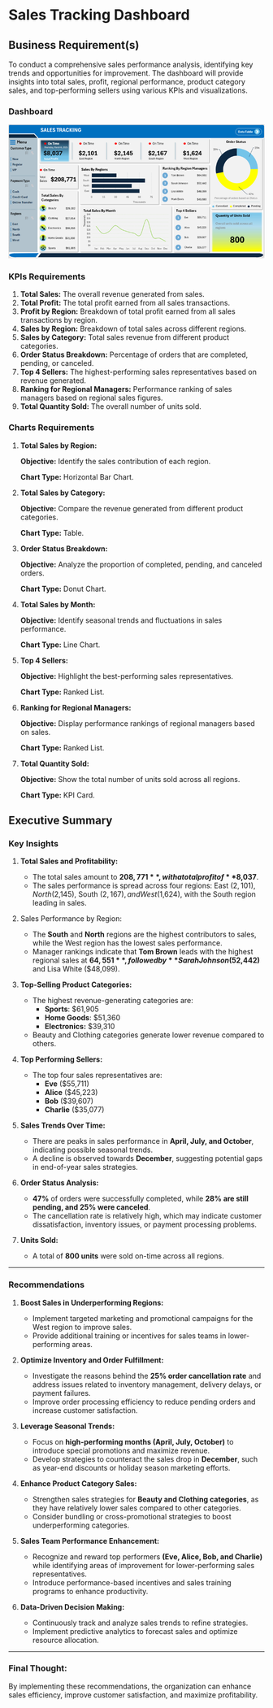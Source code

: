 # Sales Tracking Dashboard

## Business Requirement(s)
To conduct a comprehensive sales performance analysis, identifying key trends and opportunities for improvement. The dashboard will provide insights into total sales, profit, regional performance, product category sales, and top-performing sellers using various KPIs and visualizations.

### Dashboard
![alt text](Dashboard.png)
 
### KPIs Requirements
1. **Total Sales:** The overall revenue generated from sales.
2. **Total Profit:** The total profit earned from all sales transactions.
3. **Profit by Region:** Breakdown of total profit earned from all sales transactions by region.
4. **Sales by Region:** Breakdown of total sales across different regions.
5. **Sales by Category:** Total sales revenue from different product categories.
6. **Order Status Breakdown:** Percentage of orders that are completed, pending, or canceled.
7. **Top 4 Sellers:** The highest-performing sales representatives based on revenue generated.
8. **Ranking for Regional Managers:** Performance ranking of sales managers based on regional sales figures.
9. **Total Quantity Sold:** The overall number of units sold.

### Charts Requirements
1. **Total Sales by Region:**

    **Objective:** Identify the sales contribution of each region. 

    **Chart Type:** Horizontal Bar Chart.

2. **Total Sales by Category:**

    **Objective:** Compare the revenue generated from different product categories. 

    **Chart Type:** Table.

3. **Order Status Breakdown:**

    **Objective:** Analyze the proportion of completed, pending, and canceled orders. 

    **Chart Type:** Donut Chart.

4. **Total Sales by Month:**

    **Objective:** Identify seasonal trends and fluctuations in sales performance. 

    **Chart Type:** Line Chart.

5. **Top 4 Sellers:**

    **Objective:** Highlight the best-performing sales representatives. 

    **Chart Type:** Ranked List.

6. **Ranking for Regional Managers:**

    **Objective:** Display performance rankings of regional managers based on sales. 

    **Chart Type:** Ranked List.

7. **Total Quantity Sold:**

    **Objective:** Show the total number of units sold across all regions. 

    **Chart Type:** KPI Card.

## Executive Summary

### Key Insights
1.	**Total Sales and Profitability:**
      * The total sales amount to **$208,771**, with a total profit of **$8,037**.
      * The sales performance is spread across four regions: East ($2,101), North ($2,145), South ($2,167), and West ($1,624), with the South region leading in sales.
  
2.	Sales Performance by Region:
      * The **South** and **North** regions are the highest contributors to sales, while the West region has the lowest sales performance.
      * Manager rankings indicate that **Tom Brown** leads with the highest regional sales at **$64,551**, followed by **Sarah Johnson ($52,442)** and Lisa White ($48,099).
  
3.	**Top-Selling Product Categories:**
      * The highest revenue-generating categories are:
        * **Sports**: $61,905
        * **Home Goods**: $51,360
        * **Electronics:** $39,310
      * Beauty and Clothing categories generate lower revenue compared to others.
  
4.	**Top Performing Sellers:**
      * The top four sales representatives are:
        * **Eve** ($55,711)
        * **Alice** ($45,223)
        * **Bob** ($39,607)
        * **Charlie** ($35,077)
  
5.	**Sales Trends Over Time:**
      * There are peaks in sales performance in **April, July, and October**, indicating possible seasonal trends.
      * A decline is observed towards **December**, suggesting potential gaps in end-of-year sales strategies.
  
6.	**Order Status Analysis:**
      * **47%** of orders were successfully completed, while **28% are still pending, and 25% were canceled**.
      * The cancellation rate is relatively high, which may indicate customer dissatisfaction, inventory issues, or payment processing problems.
  
7.	**Units Sold:**
      * A total of **800 units** were sold on-time across all regions.
________________________________________

### Recommendations
1.	**Boost Sales in Underperforming Regions:**
      * Implement targeted marketing and promotional campaigns for the West region to improve sales.
      * Provide additional training or incentives for sales teams in lower-performing areas.
  
2.	**Optimize Inventory and Order Fulfillment:**
      * Investigate the reasons behind the **25% order cancellation rate** and address issues related to inventory management, delivery delays, or payment failures.
      * Improve order processing efficiency to reduce pending orders and increase customer satisfaction.
  
3.	**Leverage Seasonal Trends:**
      * Focus on **high-performing months (April, July, October)** to introduce special promotions and maximize revenue.
      * Develop strategies to counteract the sales drop in **December**, such as year-end discounts or holiday season marketing efforts.
  
4.	**Enhance Product Category Sales:**
      * Strengthen sales strategies for **Beauty and Clothing categories**, as they have relatively lower sales compared to other categories.
      * Consider bundling or cross-promotional strategies to boost underperforming categories.
  
5.	**Sales Team Performance Enhancement:**
      * Recognize and reward top performers **(Eve, Alice, Bob, and Charlie)** while identifying areas of improvement for lower-performing sales representatives.
      * Introduce performance-based incentives and sales training programs to enhance productivity.
6.	**Data-Driven Decision Making:**
      * Continuously track and analyze sales trends to refine strategies.
      * Implement predictive analytics to forecast sales and optimize resource allocation.

________________________________________
### Final Thought:
By implementing these recommendations, the organization can enhance sales efficiency, improve customer satisfaction, and maximize profitability.
